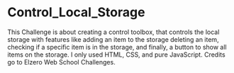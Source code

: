 # Control_Local_Storage
This Challenge is about creating a control toolbox, that controls the local storage with features like adding an item to the storage deleting an item, checking if a specific item is in the storage, and finally, a button to show all items on the storage. I only used HTML, CSS, and pure JavaScript. Credits go to Elzero Web School Challenges.
